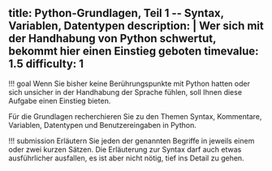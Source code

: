 title: Python-Grundlagen, Teil 1 -- Syntax, Variablen, Datentypen
description: |
  Wer sich mit der Handhabung von Python schwertut, bekommt hier einen Einstieg geboten
timevalue: 1.5
difficulty: 1
---
!!! goal
    Wenn Sie bisher keine Berührungspunkte mit Python hatten oder sich unsicher in der 
    Handhabung der Sprache fühlen, soll Ihnen diese Aufgabe einen Einstieg bieten. 

Für die Grundlagen recherchieren Sie zu den Themen Syntax, Kommentare, Variablen, Datentypen
und Benutzereingaben in Python.

!!! submission
    Erläutern Sie jeden der genannten Begriffe in jeweils einem oder zwei kurzen Sätzen.
    Die Erläuterung zur Syntax darf auch etwas ausführlicher ausfallen, es ist aber nicht
    nötig, tief ins Detail zu gehen.
